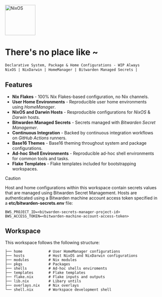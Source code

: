 [<img src="https://nixos.org/logo/nixos-logo-only-hires.png" width="100" alt="NixOS">](https://nixos.org)

# There's no place like ~

```ocaml
Declarative System, Package & Home Configurations - WIP Always
NixOS | NixDarwin | HomeManager | Bitwarden Managed Secrets |
```

## Features

- **Nix Flakes** - 100% Nix Flakes-based configuration, no Nix channels.
- **User Home Environments** - Reproducible user home environments using _HomeManager_.
- **NixOS and Darwin Hosts** - Resproducible configurations for _NixOS_ & _Darwin_ hosts.
- **Bitwarden Managed Secrets** - Secrets managed with _Bitwarden Secret Managemer_.
- **Continuous Integration** - Backed by continuous integration workflows on _GitHub Actions_ runners.
- **Base16 Themes** - Base16 theming throughout system and package configurations.
- **Ad-hoc Shell Environments** - Reproducible ad-hoc shell environments for common tools and tasks.
- **Flake Templates** - Flake templates included for bootstrapping workspaces.

> [!CAUTION]
>
> Host and home configurations within this workspace contain secrets values that
> are managed using Bitwarden Secret Management. Hosts are authenticated using a
> Bitwarden machine account access token specified in a **etc/bitwarden-secrets.env**
> file:
>
> ``` shell
> BWS_PROJECT_ID=<bitwarden-secrets-manager-project-id>
> BWS_ACCESS_TOKEN=<bitwarden-machine-account-access-token>
> ```


## Workspace

This workspace follows the following structure:

```
├── home            # User HomeManager configurations
├── hosts           # Host NixOS and NixDarwin configurations
├── modules         # Nix modules
├── pkgs            # Packages
├── shells          # Ad-hoc shells enviroments
├── templates       # Flake templates
├── flake.nix       # Flake inputs and outputs
├── lib.nix         # Libary untils
├── overlays.nix    # Nix overlays
└── shell.nix       # Workspace development shell
```

